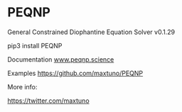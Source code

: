 # PEQNP
General Constrained Diophantine Equation Solver v0.1.29

pip3 install PEQNP

Documentation www.peqnp.science 

Examples https://github.com/maxtuno/PEQNP

More info:
 
https://twitter.com/maxtuno


